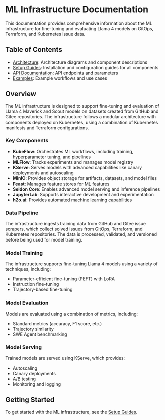 # ML Infrastructure Documentation

This documentation provides comprehensive information about the ML infrastructure for fine-tuning and evaluating Llama 4 models on GitOps, Terraform, and Kubernetes issue data.

## Table of Contents

- [Architecture](./architecture/README.md): Architecture diagrams and component descriptions
- [Setup Guides](./guides/README.md): Installation and configuration guides for all components
- [API Documentation](./api/README.md): API endpoints and parameters
- [Examples](./examples/README.md): Example workflows and use cases

## Overview

The ML infrastructure is designed to support fine-tuning and evaluation of Llama 4 Maverick and Scout models on datasets created from GitHub and Gitee repositories. The infrastructure follows a modular architecture with components deployed on Kubernetes, using a combination of Kubernetes manifests and Terraform configurations.

### Key Components

- **KubeFlow**: Orchestrates ML workflows, including training, hyperparameter tuning, and pipelines
- **MLFlow**: Tracks experiments and manages model registry
- **KServe**: Serves models with advanced capabilities like canary deployments and autoscaling
- **MinIO**: Provides object storage for artifacts, datasets, and model files
- **Feast**: Manages feature stores for ML features
- **Seldon Core**: Enables advanced model serving and inference pipelines
- **JupyterLab**: Supports interactive development and experimentation
- **h2o.ai**: Provides automated machine learning capabilities

### Data Pipeline

The infrastructure ingests training data from GitHub and Gitee issue scrapers, which collect solved issues from GitOps, Terraform, and Kubernetes repositories. The data is processed, validated, and versioned before being used for model training.

### Model Training

The infrastructure supports fine-tuning Llama 4 models using a variety of techniques, including:

- Parameter-efficient fine-tuning (PEFT) with LoRA
- Instruction fine-tuning
- Trajectory-based fine-tuning

### Model Evaluation

Models are evaluated using a combination of metrics, including:

- Standard metrics (accuracy, F1 score, etc.)
- Trajectory similarity
- SWE Agent benchmarking

### Model Serving

Trained models are served using KServe, which provides:

- Autoscaling
- Canary deployments
- A/B testing
- Monitoring and logging

## Getting Started

To get started with the ML infrastructure, see the [Setup Guides](./guides/README.md).
